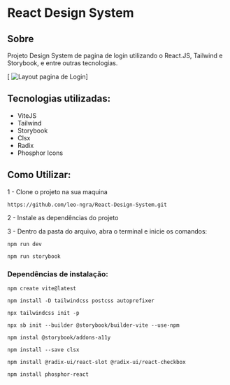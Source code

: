 # React Design System

## Sobre
Projeto Design System de pagina de login utilizando o React.JS, Tailwind e Storybook, e entre outras tecnologias.


[    <img src='./page-login.png' alt='Layout pagina de Login' />]


## Tecnologias utilizadas:

- ViteJS
- Tailwind
- Storybook
- Clsx
- Radix
- Phosphor Icons

## Como Utilizar:

1 - Clone o projeto na sua maquina

```
https://github.com/leo-ngra/React-Design-System.git
```
2 - Instale as dependências do projeto

3 - Dentro da pasta do arquivo, abra o terminal e inicie os comandos:

```
npm run dev
```
```
npm run storybook
```

### Dependências de  instalação:
```
npm create vite@latest
```
```
npm install -D tailwindcss postcss autoprefixer
```
```
npx tailwindcss init -p
```
```
npx sb init --builder @storybook/builder-vite --use-npm
```
```
npm instal @storybook/addons-a11y
```
```
npm install --save clsx
```
```
npm install @radix-ui/react-slot @radix-ui/react-checkbox
```
```
npm install phosphor-react
```



